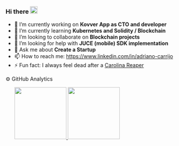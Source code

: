 ### Hi there <img src="https://raw.githubusercontent.com/kaueMarques/kaueMarques/master/hi.gif" width="20px" alt="hi there">

- 🔭 I’m currently working on **Kovver App as CTO and developer**
- 🌱 I’m currently learning **Kubernetes and Solidity / Blockchain**
- 👯 I’m looking to collaborate on **Blockchain projects**
- 🤔 I’m looking for help with **JUCE (mobile) SDK implementation**
- 💬 Ask me about **Create a Startup**
- 📫 How to reach me: https://www.linkedin.com/in/adriano-carrijo
- ⚡ Fun fact: I always feel dead after a [Carolina Reaper](https://en.wikipedia.org/wiki/Carolina_Reaper)

⚙️ GitHub Analytics

<ul>
    <a href="https://github.com/anuraghazra/github-readme-stats">
        <img height="140px" src="https://github-readme-stats.vercel.app/api?username=adrianovcar&count_private=true&show_icons=true&theme=dracula&custom_title=My GitHub Stats" />
    </a>
    <a href="https://github.com/anuraghazra/github-readme-stats">
        <img height="140px" src="https://github-readme-stats.vercel.app/api/top-langs/?username=adrianovcar&langs_count=8&layout=compact&theme=dracula" />
    </a>
</ul>
